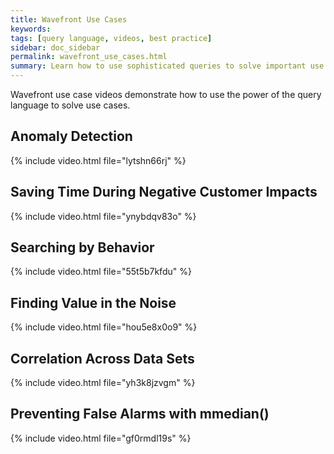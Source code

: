 ```yaml
---
title: Wavefront Use Cases
keywords:
tags: [query language, videos, best practice]
sidebar: doc_sidebar
permalink: wavefront_use_cases.html
summary: Learn how to use sophisticated queries to solve important use cases.
---
```


Wavefront use case videos demonstrate how to use the power of the query language to solve use cases.

## Anomaly Detection

{% include video.html file="lytshn66rj" %}

## Saving Time During Negative Customer Impacts

{% include video.html file="ynybdqv83o" %}

## Searching by Behavior

{% include video.html file="55t5b7kfdu" %}

## Finding Value in the Noise

{% include video.html file="hou5e8x0o9" %}

## Correlation Across Data Sets

{% include video.html file="yh3k8jzvgm" %}

## Preventing False Alarms with mmedian()

{% include video.html file="gf0rmdl19s" %}
